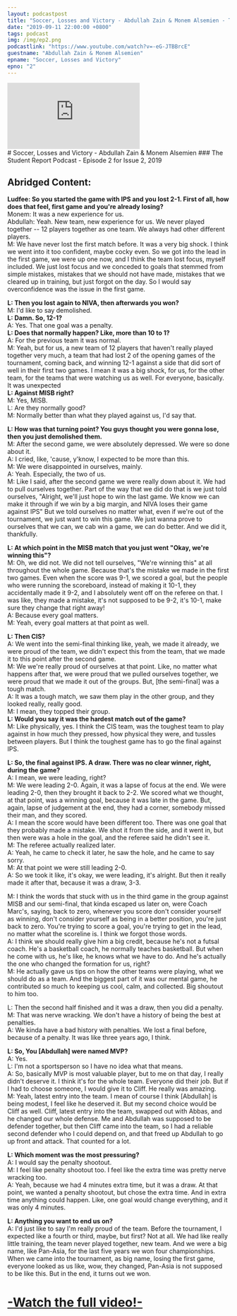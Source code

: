 ```yaml
---
layout: podcastpost
title: "Soccer, Losses and Victory - Abdullah Zain & Monem Alsemien - The Student Report Podcast EP.2"
date: "2019-09-11 22:00:00 +0800"
tags: podcast
img: /img/ep2.png
podcastlink: "https://www.youtube.com/watch?v=-eG-JTBBrcE"
guestname: "Abdullah Zain & Monem Alsemien"
epname: "Soccer, Losses and Victory"
epno: "2"
---
```

<div class="viddiv"><iframe class="podcastvid" src="https://www.youtube.com/embed/-eG-JTBBrcE" frameborder="0" allow="accelerometer; autoplay; encrypted-media; gyroscope; picture-in-picture" allowfullscreen></iframe></div>
# Soccer, Losses and Victory - Abdullah Zain & Monem Alsemien
### The Student Report Podcast - Episode 2
for Issue 2, 2019

Abridged Content:
------
**Ludfee: So you started the game with IPS and you lost 2-1. First of all, how does that feel, first game and you're already losing?**
<br>Monem: It was a new experience for us.
<br>Abdullah: Yeah. New team, new experience for us. We never played together -- 12 players together as one team. We always had other different players.
<br>M: We have never lost the first match before. It was a very big shock. I think we went into it too confident, maybe cocky even. So we got into the lead in the first game, we were up one now, and I think the team lost focus, myself included. We just lost focus and we conceded to goals that stemmed from simple mistakes, mistakes that we should not have made, mistakes that we cleared up in training, but just forgot on the day. So I would say overconfidence was the issue in the first game. 

**L: Then you lost again to NIVA, then afterwards you won?**
<br>M: I'd like to say demolished.
<br>**L: Damn. So, 12-1?**
<br>A: Yes. That one goal was a penalty.
<br>**L: Does that normally happen? Like, more than 10 to 1?**
<br>A: For the previous team it was normal.
<br>M: Yeah, but for us, a new team of 12 players that haven't really played together very much, a team that had lost 2 of the opening games of the tournament, coming back, and winning 12-1 against a side that did sort of well in their first two games. I mean it was a big shock, for us, for the other team, for the teams that were watching us as well. For everyone, basically. It was unexpected
<br>**L: Against MISB right?**
<br>M: Yes, MISB.
<br>L: Are they normally good?
<br>M: Normally better than what they played against us, I'd say that.

**L: How was that turning point? You guys thought you were gonna lose, then you just demolished them.**
<br>M: After the second game, we were absolutely depressed. We were so done about it.
<br>A: I cried, like, 'cause, y'know, I expected to be more than this.
<br>M: We were disappointed  in ourselves, mainly.
<br>A: Yeah. Especially, the two of us.
<br>M: Like I said, after the second game we were really down about it. We had to pull ourselves together. Part of the way that we did do that is we just told ourselves, "Alright, we'll just hope to win the last game. We know we can make it through if we win by a big margin, and NIVA loses their game against IPS" But we told ourselves no matter what, even if we're out of the tournament, we just want to win this game. We just wanna prove to ourselves that we can, we cab win a game, we can do better. And we did it, thankfully.

**L: At which point in the MISB match that you just went "Okay, we're winning this"?**
<br>M: Oh, we did not. We did not tell ourselves, "We're winning this" at all throughout the whole game. Because that's the mistake we made in the first two games. Even when the score was 9-1, we scored a goal, but the people who were running the scoreboard, instead of making it 10-1, they accidentally made it 9-2, and I absolutely went off on the referee on that. I was like, they made a mistake, it's not supposed to be 9-2, it's 10-1, make sure they change that right away! 
<br>A: Because every goal matters.
<br>M: Yeah, every goal matters at that point as well.

**L: Then CIS?**
<br>A: We went into the semi-final thinking like, yeah, we made it already, we were proud of the team, we didn't expect this from the team, that we made it to this point after the second game.
<br>M: We we're really proud of ourselves at that point. Like, no matter what happens after that, we were proud that we pulled ourselves together, we were proud that we made it out of the groups. But, [the semi-final] was a tough match.
<br>A: It was a tough match, we saw them play in the other group, and they looked really, really good.
<br>M: I mean, they topped their group.
<br>**L: Would you say it was the hardest match out of the game?**
<br>M: Like physically, yes. I think the CIS team, was the toughest team to play against in how much they pressed, how physical they were, and tussles between players. But I think the toughest game has to go the final against IPS.

**L: So, the final against IPS. A draw. There was no clear winner, right, during the game?**
<br>A: I mean, we were leading, right?
<br>M: We were leading 2-0. Again, it was a lapse of focus at the end. We were leading 2-0, then they brought it back to 2-2. We scored what we thought, at that point, was a winning goal, because it was late in the game. But, again, lapse of judgement at the end, they had a corner, somebody missed their man, and they scored. 
<br>A: I mean the score would have been different too. There was one goal that they probably made a mistake. We shot it from the side, and it went in, but then were was a hole in the goal, and the referee said he didn't see it.
<br>M: The referee actually realized later.
<br>A: Yeah, he came to check it later, he saw the hole, and he came to say sorry.
<br>M: At that point we were still leading 2-0.
<br>A: So we took it like, it's okay, we were leading, it's alright. But then it really made it after that, because it was a draw, 3-3.

M: I think the words that stuck with us in the third game in the group against MISB and our semi-final, that kinda escaped us later on, were Coach Marc's, saying, back to zero, whenever you score don't consider yourself as winning, don't consider yourself as being in a better position, you're just back to zero. You're trying to score a goal, you're trying to get in the lead, no matter what the scoreline is. I think we forgot those words.
<br>A: I think we should really give him a big credit, because he's not a futsal coach. He's a basketball coach, he normally teaches basketball. But when he come with us, he's like, he knows what we have to do. And he's actually the one who changed the formation for us, right?
<br>M: He actually gave us tips on how the other teams were playing, what we should do as a team. And the biggest part of it was our mental game, he contributed so much to keeping us cool, calm, and collected. Big shoutout to him too.

L: Then the second half finished and it was a draw, then you did a penalty.
<br>M: That was nerve wracking. We don't have a history of being the best at penalties. 
<br>A: We kinda have a bad history with penalties. We lost a final before, because of a penalty. It was like three years ago, I think.

**L: So, You [Abdullah] were named MVP?**
<br>A: Yes.
<br>L: I'm not a sportsperson so I have no idea what that means.
<br>A: So, basically MVP is most valuable player, but to me on that day, I really didn't deserve it. I think it's for the whole team. Everyone did their job. But if I had to choose someone, I would give it to Cliff. He really was amazing.
<br>M: Yeah, latest entry into the team. I mean of course I think [Abdullah] is being modest, I feel like he deserved it. But my second choice would be Cliff as well. Cliff, latest entry into the team, swapped out with Abbas, and he changed our whole defense. Me and Abdullah was supposed to be defender together, but then Cliff came into the team, so I had a reliable second defender who I could depend on, and that freed up Abdullah to go up front and attack. That counted for a lot.

**L: Which moment was the most pressuring?**
<br>A: I would say the penalty shootout.
<br>M: I feel like penalty shootout too. I feel like the extra time was pretty nerve wracking too.
<br>A: Yeah, because we had 4 minutes extra time, but it was a draw. At that point, we wanted a penalty shootout, but chose the extra time. And in extra time anything could happen. Like, one goal would change everything, and it was only 4 minutes.

**L: Anything you want to end us on?**
<br>A: I'd just like to say I'm really proud of the team. Before the tournament, I expected like a fourth or third, maybe, but first? Not at all. We had like really little training, the team never played together, new team. And we were a big name, like Pan-Asia, for the last five years we won four championships. When we came into the tournament, as big name, losing the first game, everyone looked as us like, wow, they changed, Pan-Asia is not supposed to be like this. But in the end, it turns out we won.

# [-Watch the full video!-]({{page.podcastlink}})